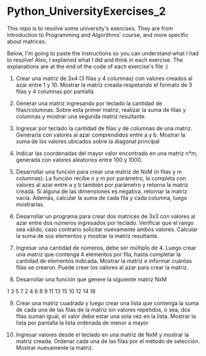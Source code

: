 # Python_UniversityExercises_2

This repo is to resolve some university's exercises. They are from Introduction to Programming and Algorithms' course, and more specific about matrices.

Below, I'm going to paste the instructions so you can understand what I had to resolve! Also, I explained what I did and think in each exercise. The explanations are at the end of the code of each exercise's file :)

1) Crear una matriz de 3x4 (3 filas y 4 columnas) con valores creados al azar entre 1 y 10. Mostrar la matriz creada respetando el formato de 3 filas y 4 columnas por pantalla.

2) Generar una matriz ingresando por teclado la cantidad de filas/columnas. Sobre esta primer matriz, realizar la suma de filas y columnas y mostrar una segunda matriz resultante.

3) Ingresar por teclado la cantidad de filas y de columnas de una matriz. Generarla con valores al azar comprendidos entre a y b. Mostrar la suma de los valores ubicados sobre la diagonal principal

4) Indicar las coordenadas del mayor valor encontrado en una matriz n*m, generada con valores aleatorios entre 100 y 1000.

5) Desarrollar una función para crear una matriz de NxM (n filas y m columnas). La función recibe n y m por parámetro, la completa con valores al azar entre a y b también por parámetro y retorna la matriz creada. Si alguna de las dimensiones es negativa, retornar la matriz vacía. Además, calcular la suma de cada fila y cada columna, luego mostrarlas.

6) Desarrollar un programa para crear dos matrices de 3x3 con valores al azar entre dos números ingresados por teclado. Verificar que el rango sea válido, caso contrario solicitar nuevamente ambos valores. Calcular la suma de sus elementos y mostrar la matriz resultante.

7) Ingresar una cantidad de números, debe ser múltiplo de 4. Luego crear una matriz que contenga 4 elementos por fila, hasta completar la cantidad de elementos indicada. Mostrar la matriz e informar cuántas filas se crearon. Puede crear los valores al azar para crear la matriz.

8) Desarrollar una función que genere la siguiente matriz NxM

  1    3    5    7
  2    4    6    8
  9    11   13   15
  10   12   14   16

9) Crear una matriz cuadrada y luego crear una lista que contenga la suma de cada una de las filas de la matriz sin valores repetidos, o sea, dos filas suman igual, el valor debe estar una sola vez en la lista. Mostrar la lista por pantalla la lista ordenada de menor a mayor

10) Ingresar valores desde el teclado en una matriz de NxM y mostrar la matriz creada. Ordenar cada una de las filas por el método de selección. Mostrar nuevamente la matriz.